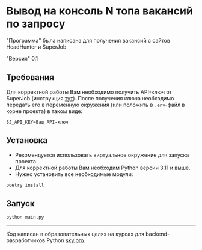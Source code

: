 # Вывод на консоль N топа вакансий по запросу

"Программа" была написана для получения вакансий с сайтов HeadHunter и SuperJob 

"Версия" 0.1

## Требования

Для корректной работы Вам необходимо получить API-ключ от SuperJob 
(инструкция [тут](https://api.superjob.ru/register)).
После получения ключа необходимо передать его в переменную окружения (или 
положить в `.env`-файл в корне проекта) в таком виде:

```shell
SJ_API_KEY=Ваш API-ключ
```

## Установка

- Рекомендуется использовать виртуальное окружение для запуска проекта.
- Для корректной работы Вам необходим Python версии 3.11 и выше.
- Нужно установить все необходимые модули:

```shell
poetry install
```

## Запуск

```shell
python main.py
```

***
Код написан в образовательных целях на курсах для backend-разработчиков Python [sky.pro](https://sky.pro/).
